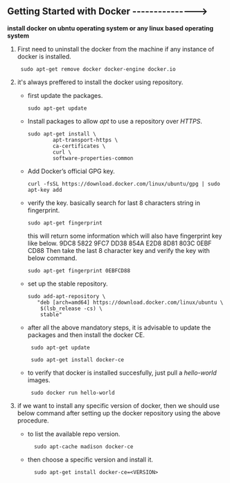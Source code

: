 ## Getting Started with Docker --------------->

**install docker on ubntu operating system or any linux based operating system**
  1. First need to uninstall the docker from the machine if any instance of docker is installed.

          sudo apt-get remove docker docker-engine docker.io
          
  2. it's always preffered to install the docker using repository.
      - first update the packages.
          
            sudo apt-get update
            
      - Install packages to allow _apt_ to use a repository over _HTTPS_.
            
            sudo apt-get install \
                    apt-transport-https \
                    ca-certificates \
                    curl \
                    software-properties-common
      
      - Add Docker’s official GPG key.
      
            curl -fsSL https://download.docker.com/linux/ubuntu/gpg | sudo apt-key add
      
      - verify the key. basically search for last 8 characters string in fingerprint.
          
            sudo apt-get fingerprint
            
           this will return some information which will also have fingerprint key like below.
           9DC8 5822 9FC7 DD38 854A  E2D8 8D81 803C 0EBF CD88
           Then take the last 8 character key and verify the key with below command.
           
            sudo apt-get fingerprint 0EBFCD88
      
      -  set up the stable repository.
          
             sudo add-apt-repository \
                "deb [arch=amd64] https://download.docker.com/linux/ubuntu \
                 $(lsb_release -cs) \
                 stable"
           
       - after all the above mandatory steps, it is advisable to update the packages and then install the docker CE.
            
              sudo apt-get update
            
              sudo apt-get install docker-ce
       
       - to verify that docker is installed succesfully, just pull a _hello-world_ images.
       
              sudo docker run hello-world
  
  3. if we want to install any specific version of docker, then we should use below command after setting up the docker repository 
  using the above procedure.
  
        - to list the available repo version.
              
                sudo apt-cache madison docker-ce
                
        - then choose a specific version and install it.
                
                sudo apt-get install docker-ce=<VERSION>

            
